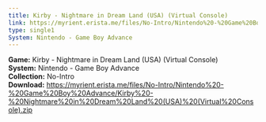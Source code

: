 ```yaml
---
title: Kirby - Nightmare in Dream Land (USA) (Virtual Console)
link: https://myrient.erista.me/files/No-Intro/Nintendo%20-%20Game%20Boy%20Advance/Kirby%20-%20Nightmare%20in%20Dream%20Land%20(USA)%20(Virtual%20Console).zip
type: single1
System: Nintendo - Game Boy Advance
---
```

<b>Game:</b> Kirby - Nightmare in Dream Land (USA) (Virtual Console)<br>
<b>System:</b> Nintendo - Game Boy Advance<br>
<b>Collection:</b> No-Intro<br>
<b>Download:</b> https://myrient.erista.me/files/No-Intro/Nintendo%20-%20Game%20Boy%20Advance/Kirby%20-%20Nightmare%20in%20Dream%20Land%20(USA)%20(Virtual%20Console).zip